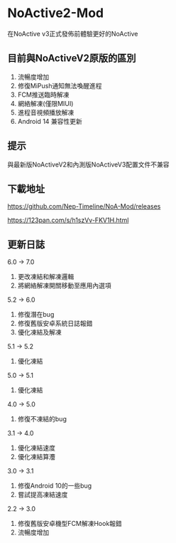 # NoActive2-Mod
在NoActive v3正式發佈前體驗更好的NoActive

## 目前與NoActiveV2原版的區別
1. 流暢度增加
2. 修復MiPush通知無法喚醒進程
3. FCM推送臨時解凍
4. 網絡解凍(僅限MIUI)
5. 進程音視頻播放解凍
6. Android 14 兼容性更新

## 提示
與最新版NoActiveV2和內測版NoActiveV3配置文件不兼容

## 下載地址
https://github.com/Nep-Timeline/NoA-Mod/releases

https://123pan.com/s/h1szVv-FKV1H.html

## 更新日誌

6.0 -> 7.0
1. 更改凍結和解凍邏輯
2. 將網絡解凍開關移動至應用內選項

5.2 -> 6.0
1. 修復潛在bug
2. 修復舊版安卓系統日誌報錯
3. 優化凍結及解凍

5.1 -> 5.2
1. 優化凍結

5.0 -> 5.1
1. 優化凍結

4.0 -> 5.0
1. 修復不凍結的bug

3.1 -> 4.0
1. 優化凍結速度
2. 優化凍結算灋

3.0 -> 3.1
1. 修復Android 10的一些bug
2. 嘗試提高凍結速度

2.2 -> 3.0
1. 修復舊版安卓機型FCM解凍Hook報錯
2. 流暢度增加
